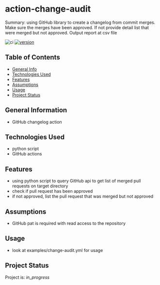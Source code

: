 # action-change-audit

Summary: using GitHub library to create a changelog from commit merges.  Make sure the merges have been approved.  If not provide detail list that were merged but not approved.  Output report at csv file

![ci](https://github.com/conventional-changelog/standard-version/workflows/ci/badge.svg)
[![version](https://img.shields.io/badge/version-1.x-yellow.svg)](https://semver.org)

## Table of Contents
* [General Info](#general-information)
* [Technologies Used](#technologies-used)
* [Features](#Features)
* [Assumptions](#Assumptions)
* [Usage](#usage)
* [Project Status](#project-status)

## General Information
- GitHub changelog action

## Technologies Used
- python script
- GitHub actions

## Features

* using python script to query GitHub api to get list of merged pull requests on target directory
* check if pull request has been approved
* if not approved, list the pull request that was merged but not approved

## Assumptions

* GitHub pat is required with read access to the repository

## Usage

* look at examples/change-audit.yml for usage

## Project Status
Project is: _in_progress_ 
